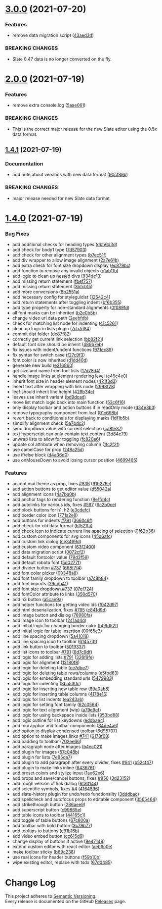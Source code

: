 # [3.0.0](https://github.com/dictyBase/dicty-components-page-editor/compare/2.0.0...3.0.0) (2021-07-20)


### Features

* remove data migration script ([43aed3d](https://github.com/dictyBase/dicty-components-page-editor/commit/43aed3db61f87dea9ce52ca1d705cfa01c97d411))


### BREAKING CHANGES

* Slate 0.47 data is no longer converted on the fly.

# [2.0.0](https://github.com/dictyBase/dicty-components-page-editor/compare/1.4.1...2.0.0) (2021-07-19)


### Features

* remove extra console.log ([5aae061](https://github.com/dictyBase/dicty-components-page-editor/commit/5aae06105a9ea5e4aada62a7922141d0f9363cfe))


### BREAKING CHANGES

* This is the correct major release for the new Slate editor using the 0.5x data format.

## [1.4.1](https://github.com/dictyBase/dicty-components-page-editor/compare/1.4.0...1.4.1) (2021-07-19)


### Documentation

* add note about versions with new data format ([90cf89b](https://github.com/dictyBase/dicty-components-page-editor/commit/90cf89bf266e4de976e257445366ad47876a8bc8))


### BREAKING CHANGES

* major release needed for new Slate data format

# [1.4.0](https://github.com/dictyBase/dicty-components-page-editor/compare/1.3.1...1.4.0) (2021-07-19)


### Bug Fixes

* add additional checks for heading types ([dbb6d3d](https://github.com/dictyBase/dicty-components-page-editor/commit/dbb6d3d1847b16aba909657b757f162ba6e393e1))
* add check for body1 type ([7d57903](https://github.com/dictyBase/dicty-components-page-editor/commit/7d579036e2f27800d3b7a763227ddb944e53797d))
* add check for other alignment types ([b7ec51f](https://github.com/dictyBase/dicty-components-page-editor/commit/b7ec51ff6f4a5c64ecb1fb109e321e0db9a737ad))
* add div wrapper to allow image alignment ([2a7e61b](https://github.com/dictyBase/dicty-components-page-editor/commit/2a7e61b9c62b47d85e0ff9a324b7ffc9f008cc6f))
* add extra check for font size dropdown display ([ec879bc](https://github.com/dictyBase/dicty-components-page-editor/commit/ec879bc49aa1a54cbfb29d4454abce780aacb87f))
* add function to remove any invalid objects ([c1ab11b](https://github.com/dictyBase/dicty-components-page-editor/commit/c1ab11b9c35439b7b285c087361771364d24e0f7))
* add logic to clean up nested divs ([934dc13](https://github.com/dictyBase/dicty-components-page-editor/commit/934dc13aa08ac111a27bd57d591e52f57aa74d48))
* add missing return statement ([fbef757](https://github.com/dictyBase/dicty-components-page-editor/commit/fbef75727bebcfb5cdaf65305956c0c5a4c27bb7))
* add missing return statement ([3bfcb15](https://github.com/dictyBase/dicty-components-page-editor/commit/3bfcb15908023c6d11511359c3377f0912465113))
* add more conversions ([8b2551a](https://github.com/dictyBase/dicty-components-page-editor/commit/8b2551af09cb5c825f20f8fcb174653e91ee27bb))
* add necessary config for styleguidist ([12542c4](https://github.com/dictyBase/dicty-components-page-editor/commit/12542c4708430ecb8a47df4868a6040ed82e5e85))
* add return statements after toggling indent ([bf6b355](https://github.com/dictyBase/dicty-components-page-editor/commit/bf6b3552e1397e5125f94ea886878226a6434a7c))
* add type property for non-standard alignments ([0f089fd](https://github.com/dictyBase/dicty-components-page-editor/commit/0f089fd732a1fa2615331f61095b90a14ffa3b4a))
* all font marks can be inherited ([b2e0b5b](https://github.com/dictyBase/dicty-components-page-editor/commit/b2e0b5ba0cce734a939703ada5d6d0385108a8c3))
* change video url data path ([2eebfdb](https://github.com/dictyBase/dicty-components-page-editor/commit/2eebfdb87d7aff3d388311e7d9901f27bd3fbcde))
* check for matching list node for indenting ([c1c5261](https://github.com/dictyBase/dicty-components-page-editor/commit/c1c5261a67d403e8beaaecfc9481595ee437671f))
* clean up logic in lists plugin ([7cb7d84](https://github.com/dictyBase/dicty-components-page-editor/commit/7cb7d8413f547d98a381771a76285cc0db92ef5a))
* commit dist folder ([dc87f82](https://github.com/dictyBase/dicty-components-page-editor/commit/dc87f82245d76a189f65f4ab894d8d8b3ffed973))
* correctly get current link selection ([bb82f21](https://github.com/dictyBase/dicty-components-page-editor/commit/bb82f21704c119b5118665e40b29043124389662))
* default font size should be inherit ([489b7eb](https://github.com/dictyBase/dicty-components-page-editor/commit/489b7ebd54bb30597956b0252d8e30f44ab4f752))
* fix issues with indent/undent functions ([971ec89](https://github.com/dictyBase/dicty-components-page-editor/commit/971ec89cd2ec6f5105a159798efab5ec340f8071))
* fix syntax for switch case ([f27c9f3](https://github.com/dictyBase/dicty-components-page-editor/commit/f27c9f3a45c21df1c133edb430aff68b7639c4f0))
* font color is now inherited ([d1dd40d](https://github.com/dictyBase/dicty-components-page-editor/commit/d1dd40d6b66b0d4d79e5713dfecda802f05a5ffc))
* generate new build ([e216860](https://github.com/dictyBase/dicty-components-page-editor/commit/e216860c766b638e95d835e19390dc01579d5e70))
* get size and name from font lists ([17d78d4](https://github.com/dictyBase/dicty-components-page-editor/commit/17d78d46b099b804c3501a1bc604be8a4036277c))
* handle image links at element rendering level ([e49c4e0](https://github.com/dictyBase/dicty-components-page-editor/commit/e49c4e0b9684687a2a3a4e411be1548d697002f6))
* inherit font size in header element nodes ([421f3d3](https://github.com/dictyBase/dicty-components-page-editor/commit/421f3d320058403334770107bd11ee7bd515b9c1))
* insert text after wrapping with link node ([2698f28](https://github.com/dictyBase/dicty-components-page-editor/commit/2698f284e5fbffd929fa9163e61d0bb1091fa69a))
* leaf should inherit line height ([428b34c](https://github.com/dictyBase/dicty-components-page-editor/commit/428b34c623708ea212cb96513fef29d93a47c04b))
* leaves use inherit variant ([bd9dcad](https://github.com/dictyBase/dicty-components-page-editor/commit/bd9dcade6ad2fe0b49ffb3f3f97ea3a006772fe2))
* move list match logic back into main function ([53c6f16](https://github.com/dictyBase/dicty-components-page-editor/commit/53c6f16ba3bf0579038deed4902fa10d7f957224))
* only display toolbar and action buttons if in readOnly mode ([d34e3b3](https://github.com/dictyBase/dicty-components-page-editor/commit/d34e3b3985a47ceb4f175b6c536ee9776b98bf18))
* remove typography component from leaf ([91c698b](https://github.com/dictyBase/dicty-components-page-editor/commit/91c698baf5edca6261f143f214d5d4cadf6a22f0))
* revert back to conditionals for displaying marks ([1df1b5b](https://github.com/dictyBase/dicty-components-page-editor/commit/1df1b5b3da098209f400230b74532b303e4396c6))
* simplify alignment check ([5a7bdc2](https://github.com/dictyBase/dicty-components-page-editor/commit/5a7bdc2725c83f0ab62e30f54b65001ecc653b71))
* sync dropdown value with current selection ([ca8fe37](https://github.com/dictyBase/dicty-components-page-editor/commit/ca8fe37afe7f05240fd2016a78b1049b7cf89a68))
* text hyperscript can only contain text content ([3d84c79](https://github.com/dictyBase/dicty-components-page-editor/commit/3d84c7979e53837e1b7f53df4f43955dda1278df))
* unwrap lists to allow for toggling ([fc820e6](https://github.com/dictyBase/dicty-components-page-editor/commit/fc820e67b6a2df250c52880989be66d5c6b779cd))
* update col attribute when removing column ([1fc2f2f](https://github.com/dictyBase/dicty-components-page-editor/commit/1fc2f2f20511ce233871406c1ee3677c088c1c7b))
* use camelCase for prop ([248a25d](https://github.com/dictyBase/dicty-components-page-editor/commit/248a25d0126235b43bd36c7827f965079101c761))
* use if/else block ([d4a36d0](https://github.com/dictyBase/dicty-components-page-editor/commit/d4a36d0f19076465f7b0940dcb0b6127d142aeb1))
* use onMouseDown to avoid losing cursor position ([4699465](https://github.com/dictyBase/dicty-components-page-editor/commit/469946569a278e8960295411103640ff09c6c83f))


### Features

* accept mui theme as prop, fixes [#836](https://github.com/dictyBase/dicty-components-page-editor/issues/836) ([919276c](https://github.com/dictyBase/dicty-components-page-editor/commit/919276c69c2e029affc91e98029082f5761aadbd))
* add action buttons to get editor value ([d55042a](https://github.com/dictyBase/dicty-components-page-editor/commit/d55042a564c35337107345666f4aefabd95cb8f5))
* add alignment icons ([4a7ba0b](https://github.com/dictyBase/dicty-components-page-editor/commit/4a7ba0b9a67908755d93c92175f58ece77d67066))
* add anchor tags to rendering function ([8e1fd4c](https://github.com/dictyBase/dicty-components-page-editor/commit/8e1fd4cd29271d36b8138a01a5b6f411fe07c278))
* add autolinks for various ids, fixes [#587](https://github.com/dictyBase/dicty-components-page-editor/issues/587) ([6c2b0ce](https://github.com/dictyBase/dicty-components-page-editor/commit/6c2b0ce15de5f387eb9ac4196f1a574d2dde79bc))
* add block buttons for h1, h2 ([e3cdefc](https://github.com/dictyBase/dicty-components-page-editor/commit/e3cdefc692444fbda530d72bbe2ed04910113c86))
* add border color icon ([771a2e8](https://github.com/dictyBase/dicty-components-page-editor/commit/771a2e8d2127f9925fa06aaca76ac829d68579fd))
* add buttons for indents [#791](https://github.com/dictyBase/dicty-components-page-editor/issues/791) ([3660c6f](https://github.com/dictyBase/dicty-components-page-editor/commit/3660c6f1e28e3594c71044cf8c8c36e6674d0408))
* add check for old data format ([bf521fa](https://github.com/dictyBase/dicty-components-page-editor/commit/bf521fa52692e796988c41674c90fbec4074aaac))
* add check icon to indicate current line spacing of selection ([0f62b36](https://github.com/dictyBase/dicty-components-page-editor/commit/0f62b36e8bd1ad871bbe4754b56e938cb307cb3f))
* add custom components for svg icons ([45d6afc](https://github.com/dictyBase/dicty-components-page-editor/commit/45d6afcb4b29d50f37a033ea43c054ec2ab4d87a))
* add custom link dialog ([ce3469d](https://github.com/dictyBase/dicty-components-page-editor/commit/ce3469d7c7acfec9b1ba1cab8ef112a382488d25))
* add custom video component ([63f2400](https://github.com/dictyBase/dicty-components-page-editor/commit/63f2400ab3310a9f4f573e404b343e7953a5f581))
* add data migration script ([0072cf2](https://github.com/dictyBase/dicty-components-page-editor/commit/0072cf29652531b9359b00fbd2c179dda4149925))
* add default fontcolor value ([79d3f59](https://github.com/dictyBase/dicty-components-page-editor/commit/79d3f59ffb2a71af785f8477b841c60a4cf29829))
* add default roboto font ([5d0277f](https://github.com/dictyBase/dicty-components-page-editor/commit/5d0277f4327ceedfb95b87120cd598e20237a34c))
* add divider button [#737](https://github.com/dictyBase/dicty-components-page-editor/issues/737) ([668f7f4](https://github.com/dictyBase/dicty-components-page-editor/commit/668f7f4bac45dbcc771cc5986e2ba9a6fc957715))
* add font color picker ([00348a8](https://github.com/dictyBase/dicty-components-page-editor/commit/00348a86074737b0e963feb119a9e307e53f78e1))
* add font family dropdown to toolbar ([a7c8b84](https://github.com/dictyBase/dicty-components-page-editor/commit/a7c8b8410b4a08a9bd65e397186dcfbd48453086))
* add font imports ([29cdb41](https://github.com/dictyBase/dicty-components-page-editor/commit/29cdb413cb0f3b886e72875e476b93a654e43219))
* add font size dropdown [#737](https://github.com/dictyBase/dicty-components-page-editor/issues/737) ([07ef724](https://github.com/dictyBase/dicty-components-page-editor/commit/07ef724ec12f06b72e14f951565e2b69c6747875))
* add fontColor attribute to links ([350d570](https://github.com/dictyBase/dicty-components-page-editor/commit/350d570c10eae2396a4217ac731fefbc9ba09129))
* add h3 button ([a5cae9a](https://github.com/dictyBase/dicty-components-page-editor/commit/a5cae9a82bc1e15b7433cfe08e4d23d916d80d87))
* add helper functions for getting video ids ([f042d97](https://github.com/dictyBase/dicty-components-page-editor/commit/f042d978f963e52cba7f8b89b208e05c94ef2444))
* add html deserialization, fixes [#795](https://github.com/dictyBase/dicty-components-page-editor/issues/795) ([c841d9d](https://github.com/dictyBase/dicty-components-page-editor/commit/c841d9de936ad795f7522a47eac32d63b69867d9))
* add image button and dialog ([78980fa](https://github.com/dictyBase/dicty-components-page-editor/commit/78980fa0dc8f8b05cbda95ff88b48fc956c6ecc2))
* add image icon to toolbar ([241ad4d](https://github.com/dictyBase/dicty-components-page-editor/commit/241ad4d92ba0797dba105f75261142d43521d564))
* add initial logic for changing border color ([b09d52f](https://github.com/dictyBase/dicty-components-page-editor/commit/b09d52f02fd09da108d7742d029abb52be536a1b))
* add initial logic for table insertion ([00f65c3](https://github.com/dictyBase/dicty-components-page-editor/commit/00f65c3d742335546c62345ea4b22a9e82ce4a5d))
* add line spacing dropdown ([5a41018](https://github.com/dictyBase/dicty-components-page-editor/commit/5a4101879145cbefa2b6e577d54f161212f15a13))
* add line spacing icon to toolbar ([614573f](https://github.com/dictyBase/dicty-components-page-editor/commit/614573f1610fee95e75f61a8b7f18b032f2ae772))
* add link button to toolbar ([5019337](https://github.com/dictyBase/dicty-components-page-editor/commit/501933799976a6a1088a46148f558c77742e0b7a))
* add list icons to toolbar [#791](https://github.com/dictyBase/dicty-components-page-editor/issues/791) ([8d7c9df](https://github.com/dictyBase/dicty-components-page-editor/commit/8d7c9df58560dcf2b297d0ab0853405af639e6d0))
* add logic for adding lists [#791](https://github.com/dictyBase/dicty-components-page-editor/issues/791) ([326f9fe](https://github.com/dictyBase/dicty-components-page-editor/commit/326f9fe8cdd78a6fbd8503f68b299d056518f227))
* add logic for alignment ([13180f8](https://github.com/dictyBase/dicty-components-page-editor/commit/13180f8fcf4c405374b124d2c536174afd421fc0))
* add logic for deleting table ([ce7dbe7](https://github.com/dictyBase/dicty-components-page-editor/commit/ce7dbe7fca754485cc8b951fb6811cc050e34814))
* add logic for deleting table rows/columns ([e5fbd63](https://github.com/dictyBase/dicty-components-page-editor/commit/e5fbd63855ee99fb7b50ec782a36bcaa2bb61ac8))
* add logic for embedding standard urls ([5479983](https://github.com/dictyBase/dicty-components-page-editor/commit/5479983ff169b0bc68fbe44c8827eda5c4bdfc32))
* add logic for indenting ([3ba530c](https://github.com/dictyBase/dicty-components-page-editor/commit/3ba530c2112f7a67afc3cbf2176968889badb7e9))
* add logic for inserting new table row ([69a0ab8](https://github.com/dictyBase/dicty-components-page-editor/commit/69a0ab8ecc733347e967fa4a661d6e6e86537d23))
* add logic for inserting table columns ([4178e16](https://github.com/dictyBase/dicty-components-page-editor/commit/4178e16a0f13f0ac105ebe9431a9ea46836ddc0a))
* add logic for list indents ([ea243ab](https://github.com/dictyBase/dicty-components-page-editor/commit/ea243ab928dde27499ff82dd5bb32eee8b70a949))
* add logic for setting font family ([62c0564](https://github.com/dictyBase/dicty-components-page-editor/commit/62c05642fc71942c118716a9d74882b9c5f20c49))
* add logic for text alignment (wip) ([a79e9cf](https://github.com/dictyBase/dicty-components-page-editor/commit/a79e9cfdb6a95d1db4b0fdca539be7004da97bb2))
* add logic for using backspace inside lists ([353bd88](https://github.com/dictyBase/dicty-components-page-editor/commit/353bd883a85575b91a8095e1a7f6a9771006c2dd))
* add logic outline for list keydowns ([eddbae4](https://github.com/dictyBase/dicty-components-page-editor/commit/eddbae49302f14826d907e57dbe84b180a2dc4a8))
* add mui appbar and toolbar components ([34de4a6](https://github.com/dictyBase/dicty-components-page-editor/commit/34de4a6aa66fdbeae0db4aef118f9424d4c77501))
* add option to display condensed toolbar ([6d95707](https://github.com/dictyBase/dicty-components-page-editor/commit/6d95707bbd03370fb95d53341148cb8e72c45efd))
* add option to make images links [#741](https://github.com/dictyBase/dicty-components-page-editor/issues/741) ([6178f68](https://github.com/dictyBase/dicty-components-page-editor/commit/6178f68effd232d67c7e90e6fba1f85c86c3c62a))
* add padding to toolbar ([702ee66](https://github.com/dictyBase/dicty-components-page-editor/commit/702ee661bb7009e3c0b051aa9cb24eb93a8d85ab))
* add paragraph node after images ([b4ec021](https://github.com/dictyBase/dicty-components-page-editor/commit/b4ec0213905527f3446458205cad5bbc5f2d66a5))
* add plugin for images ([57c048b](https://github.com/dictyBase/dicty-components-page-editor/commit/57c048bb646179d04348943a05daa54f193c8e56))
* add plugin for lists ([7e85da7](https://github.com/dictyBase/dicty-components-page-editor/commit/7e85da7f8e7b10cd75b00d15c4ea339bc0fbd6b8))
* add plugin to add paragraph after every divider, fixes [#641](https://github.com/dictyBase/dicty-components-page-editor/issues/641) ([b52cf47](https://github.com/dictyBase/dicty-components-page-editor/commit/b52cf47b641ed71dd00e453b97e7baaa690b71a2))
* add plugin to make links inline ([6436761](https://github.com/dictyBase/dicty-components-page-editor/commit/643676166f6211c8717072b86e186fa987e84554))
* add preset colors and stylize input ([1ae62e6](https://github.com/dictyBase/dicty-components-page-editor/commit/1ae62e61f299a1f5626df2c50b094125a16a1c95))
* add props and save/cancel buttons, fixes [#850](https://github.com/dictyBase/dicty-components-page-editor/issues/850) ([3d23152](https://github.com/dictyBase/dicty-components-page-editor/commit/3d23152f07210236230bc3dd07cda5d9ba565fdc))
* add rough version of link dialog ([6f30144](https://github.com/dictyBase/dicty-components-page-editor/commit/6f301449663f91d671de73656d1c0c2e3fd0e043))
* add scientific symbols, fixes [#4](https://github.com/dictyBase/dicty-components-page-editor/issues/4) ([4164896](https://github.com/dictyBase/dicty-components-page-editor/commit/41648968ed90206aee67193fd16c4bd5c0816642))
* add slate-history plugin for undo/redo functionality ([3dddbac](https://github.com/dictyBase/dicty-components-page-editor/commit/3dddbac21c76110bae18728ccfa0ce617c785725))
* add spellcheck and autofocus props to editable component ([3565464](https://github.com/dictyBase/dicty-components-page-editor/commit/3565464493e4620dd840bcebd75814d1a8c233b6))
* add strikethrough button ([286aee9](https://github.com/dictyBase/dicty-components-page-editor/commit/286aee9d395df494fc53665e99a45634ac817c03))
* add superscript button ([c99865e](https://github.com/dictyBase/dicty-components-page-editor/commit/c99865ea2737105166cb7323379a6c4aaf043bcc))
* add table icons to toolbar ([44165c1](https://github.com/dictyBase/dicty-components-page-editor/commit/44165c1ff2733e9f821cb8242899e247fb9a64c4))
* add toggle of table buttons ([67c800a](https://github.com/dictyBase/dicty-components-page-editor/commit/67c800a90a03b2f84093818193adc44b61c60c15))
* add toolbar with bold button ([3c79b77](https://github.com/dictyBase/dicty-components-page-editor/commit/3c79b7794987aab649ca7b6ee4b0d070734a374e))
* add tooltips to buttons ([c91b16b](https://github.com/dictyBase/dicty-components-page-editor/commit/c91b16b4ffd9eb1a2a35af4ba8f8c3ccbdfb5b08))
* add video embed button ([cc615d9](https://github.com/dictyBase/dicty-components-page-editor/commit/cc615d9e4464813d60e4e5ce526a518799dc4a10))
* change display of buttons if active ([9e47149](https://github.com/dictyBase/dicty-components-page-editor/commit/9e471495e4ce23bf97c58fe4707a1ab2c0dcbc77))
* extend custom editor with react editor ([aeb6c0e](https://github.com/dictyBase/dicty-components-page-editor/commit/aeb6c0ed3357449d7b6e360a17ceb57c0209b675))
* make toolbar sticky ([b69c238](https://github.com/dictyBase/dicty-components-page-editor/commit/b69c238beb89adf39dd8d4447fe17164dc0f99d3))
* use real icons for header buttons ([f59b10b](https://github.com/dictyBase/dicty-components-page-editor/commit/f59b10bff76c2a1b24a9a345832f4146aa04d762))
* wipe existing editor, replace with tsdx ([67dd485](https://github.com/dictyBase/dicty-components-page-editor/commit/67dd48503ccfb6d89f945e9a99eec385708a8b3e))

# Change Log

This project adheres to [Semantic Versioning](http://semver.org/).  
Every release is documented on the GitHub [Releases](https://github.com/dictyBase/dicty-components-page-editor/releases) page.
